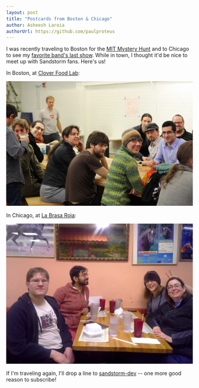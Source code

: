 ```yaml
---
layout: post
title: "Postcards from Boston & Chicago"
author: Asheesh Laroia
authorUrl: https://github.com/paulproteus
---
```


I was recently traveling to Boston for the
[MIT Mystery Hunt](http://www.mit.edu/~puzzle/) and to Chicago
to see my
[favorite band's last show](http://www.brooklynvegan.com/chicago/2015/01/rainer_maria_pl.html).
While in town, I thought it'd be nice to
meet up with Sandstorm fans. Here's us!

In Boston, at [Clover Food Lab](http://www.yelp.com/biz/clover-cambridge-5):

<img width="600" src="/news/images/boston.jpg">

In Chicago, at [La Brasa Roja](http://www.yelp.com/biz/la-brasa-roja-chicago):

<img width="600" src="/news/images/chicago.jpg">

If I'm traveling again, I'll drop a line to
[sandstorm-dev](https://groups.google.com/forum/#!forum/sandstorm-dev) --
one more good reason to subscribe!